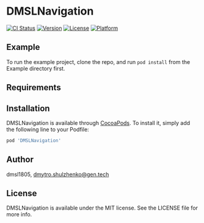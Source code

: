 # DMSLNavigation

[![CI Status](https://img.shields.io/travis/dmsl1805/DMSLNavigation.svg?style=flat)](https://travis-ci.org/dmsl1805/DMSLNavigation)
[![Version](https://img.shields.io/cocoapods/v/DMSLNavigation.svg?style=flat)](https://cocoapods.org/pods/DMSLNavigation)
[![License](https://img.shields.io/cocoapods/l/DMSLNavigation.svg?style=flat)](https://cocoapods.org/pods/DMSLNavigation)
[![Platform](https://img.shields.io/cocoapods/p/DMSLNavigation.svg?style=flat)](https://cocoapods.org/pods/DMSLNavigation)

## Example

To run the example project, clone the repo, and run `pod install` from the Example directory first.

## Requirements

## Installation

DMSLNavigation is available through [CocoaPods](https://cocoapods.org). To install
it, simply add the following line to your Podfile:

```ruby
pod 'DMSLNavigation'
```

## Author

dmsl1805, dmytro.shulzhenko@gen.tech

## License

DMSLNavigation is available under the MIT license. See the LICENSE file for more info.
